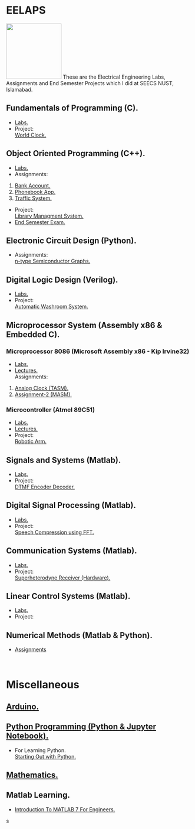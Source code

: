 # EELAPS
<img src="https://user-images.githubusercontent.com/76210541/156714947-d82a2fab-6bc0-4189-99ef-f7761976ee3e.png" width="150" height="150">
These are the Electrical Engineering Labs, Assignments and End Semester Projects which I did at SEECS NUST, Islamabad.
<br/>



## Fundamentals of Programming (C).
- [Labs.](https://github.com/saudzahirr/LAPS/tree/main/Fundamentals%20of%20Programming.%20(C)/Labs)
- Project:<br/>[World Clock.](https://github.com/saudzahirr/LAPS/tree/main/Fundamentals%20of%20Programming.%20(C)/Project)

## Object Oriented Programming (C++).
- [Labs.](https://github.com/saudzahirr/LAPS/tree/main/Object%20Oriented%20Programming.%20(C%2B%2B)/Labs)
- Assignments:<br/>
1) [Bank Account.](https://github.com/saudzahirr/LAPS/tree/main/Object%20Oriented%20Programming.%20(C%2B%2B)/Assignments/Bank%20Account)<br/>
2) [Phonebook App.](https://github.com/saudzahirr/LAPS/tree/main/Object%20Oriented%20Programming.%20(C%2B%2B)/Assignments/Phonebook%20App)<br/>
3) [Traffic System.](https://github.com/saudzahirr/LAPS/tree/main/Object%20Oriented%20Programming.%20(C%2B%2B)/Assignments/Traffic%20System)<br/>
- Project:<br/>[Library Managment System.](https://github.com/saudzahirr/LAPS/tree/main/Object%20Oriented%20Programming.%20(C%2B%2B)/Project)
- [End Semester Exam.](https://github.com/saudzahirr/LAPS/tree/main/Object%20Oriented%20Programming.%20(C%2B%2B)/End%20Semester%20Exam)

## Electronic Circuit Design (Python).
- Assignments:<br/>
[n-type Semiconductor Graphs.](https://github.com/saudzahirr/LAPS/tree/main/Electronic%20Devices%20%26%20Circuits.%20(Python)/Assignments)

## Digital Logic Design (Verilog).
- [Labs.](https://github.com/saudzahirr/LAPS/tree/main/Digital%20Logic%20Design.%20(Verilog)/Labs)
- Project:<br/>[Automatic Washroom System.](https://github.com/saudzahirr/LAPS/tree/main/Digital%20Logic%20Design.%20(Verilog)/Project)

## Microprocessor System (Assembly x86 & Embedded C).
### Microprocessor 8086 (Microsoft Assembly x86 - Kip Irvine32)
- [Labs.](https://github.com/saudzahirr/LAPS/tree/main/Microprocessor%20Systems.%20(Assembly%20%26%20Embedded%20C)/Labs/Microprocessor%208086)
- [Lectures.](https://github.com/saudzahirr/LAPS/tree/main/Microprocessor%20Systems.%20(Assembly%20%26%20Embedded%20C)/Lectures/Microprocessor%208086)<br/>
Assignments:<br/>
1) [Analog Clock (TASM).](https://github.com/saudzahirr/LAPS/tree/main/Microprocessor%20Systems.%20(Assembly%20%26%20Embedded%20C)/Assignments/Analog%20Clock%20(TASM))
2) [Assignment-2 (MASM).](https://github.com/saudzahirr/LAPS/tree/main/Microprocessor%20Systems.%20(Assembly%20%26%20Embedded%20C)/Assignments/Assignment-2%20(MASM))
### Microcontroller (Atmel 89C51)
- [Labs.](https://github.com/saudzahirr/LAPS/tree/main/Microprocessor%20Systems.%20(Assembly%20%26%20Embedded%20C)/Labs/Microcontroller%208051)
- [Lectures.](https://github.com/saudzahirr/LAPS/tree/main/Microprocessor%20Systems.%20(Assembly%20%26%20Embedded%20C)/Lectures/Microcontroller%208051)
- Project:<br/>[Robotic Arm.](https://github.com/saudzahirr/LAPS/tree/main/Microprocessor%20Systems.%20(Assembly%20%26%20Embedded%20C)/Project)

## Signals and Systems (Matlab).
- [Labs.](https://github.com/saudzahirr/LAPS/tree/main/Signals%20%26%20Systems.%20(MATLAB)/Labs)
- Project:<br/>[DTMF Encoder Decoder.](https://github.com/saudzahirr/LAPS/tree/main/Signals%20%26%20Systems.%20(MATLAB)/Project)

## Digital Signal Processing (Matlab).
- [Labs.](https://github.com/saudzahirr/LAPS/tree/main/Digital%20Signal%20Processing.%20(MATLAB)/Labs)
- Project:<br/>[Speech Compression using FFT.](https://github.com/saudzahirr/EELAPS/tree/main/Digital%20Signal%20Processing.%20(MATLAB)/Project)

## Communication Systems (Matlab).
- [Labs.](https://github.com/saudzahirr/LAPS/tree/main/Communication%20Systems.%20(MATLAB)/Labs)
- Project:<br/>[Superheterodyne Receiver (Hardware).](https://github.com/saudzahirr/EELAPS/tree/main/Communication%20Systems.%20(MATLAB)/Project)

## Linear Control Systems (Matlab).
- [Labs.](https://github.com/saudzahirr/EELAPS/tree/main/Linear%20Control%20Systems/Labs)
- Project:<br/>

## Numerical Methods (Matlab & Python).
- [Assignments](https://github.com/saudzahirr/EELAPS/tree/main/Numerical%20Methods/Assignments)
<br/>


# Miscellaneous

## [Arduino.](https://github.com/saudzahirr/LAPS/tree/main/Miscellaneous/Arduino)

## [Python Programming (Python & Jupyter Notebook).](https://github.com/saudzahirr/LAPS/tree/main/Miscellaneous/Python)
- For Learning Python. <br/> [Starting Out with Python.](https://github.com/aljabrak/Starting-Out-with-Python)

## [Mathematics.](https://github.com/saudzahirr/LAPS/tree/main/Miscellaneous/Mathematics)

## Matlab Learning.
- [Introduction To MATLAB 7 For Engineers.](https://github.com/aljabrak/Introduction-to-MATLAB-7-for-Engineers)

s

